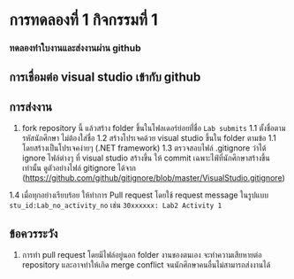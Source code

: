 # การทดลองที่ 1 กิจกรรมที่ 1

### ทดลองทำใบงานและส่งงานผ่าน github

## การเชื่อมต่อ visual studio เข้ากับ github

## การส่งงาน

1. fork repository นี้ แล้วสร้าง folder ขึ้นในโฟลเดอร์ย่อยที่่ชื่อ ```Lab submits```
1.1 ตั้งชื่อตามรหัสนักศึกษา ไม่ต้องใส่ชื่อ
1.2 สร้างโปรเจคด้วย visual studio ขึ้นใน folder ตามข้อ 1.1 โดยสร้างเป็นโปรเจคง่ายๆ (.NET framework)
1.3 ตรวจสอบไฟล์ .gitignore ว่าได้ ignore ไฟล์ต่างๆ ที่ visual studio สร้างขึ้น ให้ commit เฉพาะไฟ์ที่นักศึกษาสร้างขึ้นเท่านั้น ดูตัวอย่างไฟล์ gitignore ได้จาก (https://github.com/github/gitignore/blob/master/VisualStudio.gitignore)

1.4 เมื่อทุกอย่างเรียบร้อย ให้ทำการ Pull request โดยใช้ request message ในรูปแบบ ```stu_id:Lab_no_activity_no``` เช่น ```30xxxxxx: Lab2 Activity 1```

## ข้อควรระวัง

1. การทำ pull request โดยมีไฟล์อยู่นอก folder งานของตนเอง จะทำความเสียหายต่อ repository และอาจทำให้เกิด merge conflict จนนักศึกษาคนอื่นไม่สามารถส่งงานได้